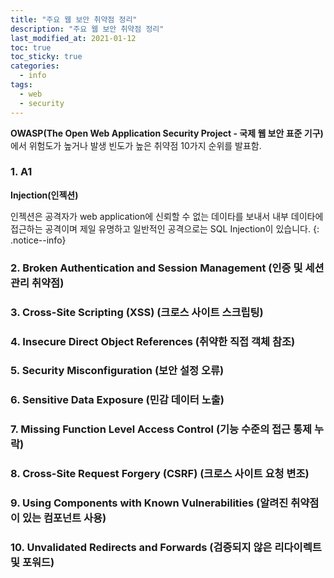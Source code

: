 ```yaml
---
title: "주요 웹 보안 취약점 정리"
description: "주요 웹 보안 취약점 정리"
last_modified_at: 2021-01-12
toc: true
toc_sticky: true
categories:
  - info 
tags:
  - web
  - security
---
```


**OWASP(The Open Web Application Security Project - 국제 웹 보안 표준 기구)**<br>
에서 위험도가 높거나 발생 빈도가 높은 취약점 10가지 순위를 발표함.

### 1. A1
**Injection(인젝션)**

인젝션은 공격자가 web application에 신뢰할 수 없는 데이타를 보내서 내부 데이타에 접근하는 공격이며 제일 유명하고 일반적인 공격으로는 SQL Injection이 있습니다.
{: .notice--info}




### 2. Broken Authentication and Session Management (인증 및 세션 관리 취약점)

### 3. Cross-Site Scripting (XSS) (크로스 사이트 스크립팅)

### 4. Insecure Direct Object References (취약한 직접 객체 참조)

### 5. Security Misconfiguration (보안 설정 오류)


### 6. Sensitive Data Exposure (민감 데이터 노출)


### 7. Missing Function Level Access Control (기능 수준의 접근 통제 누락)


### 8. Cross-Site Request Forgery (CSRF) (크로스 사이트 요청 변조)


### 9. Using Components with Known Vulnerabilities (알려진 취약점이 있는 컴포넌트 사용)


### 10. Unvalidated Redirects and Forwards (검증되지 않은 리다이렉트 및 포워드)

